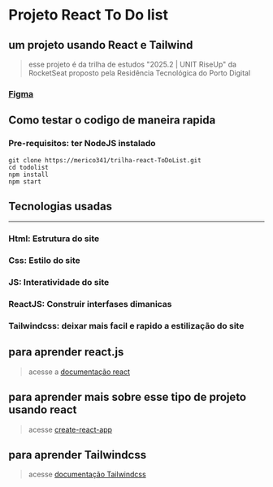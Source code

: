 # Projeto React To Do list

## um projeto usando React e Tailwind

> esse projeto é da trilha de estudos "2025.2 | UNIT RiseUp" da RocketSeat proposto pela Residência Tecnológica do Porto Digital

### [Figma](https://www.figma.com/community/file/1507067269388806436/lista-de-tarefas)

## Como testar o codigo de maneira rapida

### Pre-requisitos: ter NodeJS instalado

```Shell
git clone https://merico341/trilha-react-ToDoList.git
cd todolist
npm install
npm start
```

## Tecnologias usadas

----

### Html: Estrutura do site

### Css: Estilo do site

### JS: Interatividade do site

### ReactJS: Construir interfases dimanicas

### Tailwindcss: deixar mais facil e rapido a estilização do site

## para aprender react.js

> acesse a [documentação react](https://react.dev/)

## para aprender mais sobre esse tipo de projeto usando react

> acesse [create-react-app](https://create-react-app.dev/)

## para aprender Tailwindcss

> acesse [documentação Tailwindcss](https://tailwindcss.com/docs/installation/using-vite)
